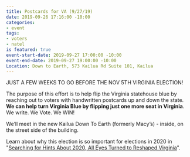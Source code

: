```yaml
---
title: Postcards for VA (9/27/19)
date: 2019-09-26 17:16:00 -10:00
categories:
- event
tags:
- voters
- natel
is featured: true
event-start-date: 2019-09-27 17:00:00 -10:00
event-end-date: 2019-09-27 19:00:00 -10:00
Location: Down to Earth, 573 Kailua Rd Suite 101, Kailua
---
```


JUST A FEW WEEKS TO GO BEFORE THE NOV 5TH VIRGINIA ELECTION!

The purpose of this effort is to help flip the Virginia statehouse blue by reaching out to voters with handwritten postcards up and down the state. **We can help turn Virginia Blue by flipping just one more seat in Virginia**. We write. We Vote. We WIN!
 
We’ll meet in the new Kailua Down To Earth (formerly Macy’s) - inside, on the street side of the building.

Learn about why this election is so important for elections in 2020 in "[Searching for Hints About 2020, All Eyes Turned to Reshaped Virginia](https://www.nytimes.com/2019/08/19/us/virginia-election-politics.html)".